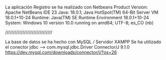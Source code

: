 La aplicación Registro se ha realizado con Netbeans 
Product Version: Apache NetBeans IDE 23
Java: 18.0.1; Java HotSpot(TM) 64-Bit Server VM 18.0.1+10-24
Runtime: Java(TM) SE Runtime Environment 18.0.1+10-24
System: Windows 10 version 10.0 running on amd64; UTF-8; es_CO (nb)

//////////////////////////////

La base de datos se ha hecho con MySQL / Servidor XAMPP
Se ha utilizado el conector jdbc -->  com.mysql.jdbc.Driver   Connector/J 9.1.0   https://dev.mysql.com/downloads/connector/j/?os=26
